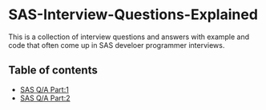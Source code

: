 # SAS-Interview-Questions-Explained
This is a collection of interview questions and answers with example and code that often come up in SAS develoer programmer interviews. 

## Table of contents
- [SAS Q/A Part:1](./posts/Interview_QA_Post1_05_24_2023.md)
- [SAS Q/A Part:2](./posts/Interview_QA_Post2_05_24_2023.md)